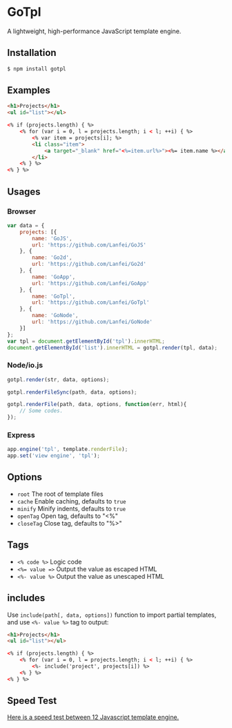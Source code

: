 # GoTpl

A lightweight, high-performance JavaScript template engine.

## Installation

```bash
$ npm install gotpl
```

## Examples

```html
<h1>Projects</h1>
<ul id="list"></ul>

<% if (projects.length) { %>
	<% for (var i = 0, l = projects.length; i < l; ++i) { %>
		<% var item = projects[i]; %>
		<li class="item">
			<a target="_blank" href="<%=item.url%>"><%= item.name %></a>
		</li>
	<% } %>
<% } %>
```

## Usages

### Browser

```js
var data = {
	projects: [{
		name: 'GoJS',
		url: 'https://github.com/Lanfei/GoJS'
	}, {
		name: 'Go2d',
		url: 'https://github.com/Lanfei/Go2d'
	}, {
		name: 'GoApp',
		url: 'https://github.com/Lanfei/GoApp'
	}, {
		name: 'GoTpl',
		url: 'https://github.com/Lanfei/GoTpl'
	}, {
		name: 'GoNode',
		url: 'https://github.com/Lanfei/GoNode'
	}]
};
var tpl = document.getElementById('tpl').innerHTML;
document.getElementById('list').innerHTML = gotpl.render(tpl, data);
```

### Node/io.js

```js
gotpl.render(str, data, options);

gotpl.renderFileSync(path, data, options);

gotpl.renderFile(path, data, options, function(err, html){
	// Some codes.
});
```

### Express

```js
app.engine('tpl', template.renderFile);
app.set('view engine', 'tpl');
```

## Options

- `root` The root of template files
- `cache` Enable caching, defaults to `true`
- `minify` Minify indents, defaults to `true`
- `openTag` Open tag, defaults to "<%"
- `closeTag` Close tag, defaults to "%>"

## Tags

- `<% code %>` Logic code
- `<%= value =>` Output the value as escaped HTML
- `<%- value %>` Output the value as unescaped HTML

## includes

Use `include(path[, data, options])` function to import partial templates, and use `<%- value %>` tag to output:

```html
<h1>Projects</h1>
<ul id="list"></ul>

<% if (projects.length) { %>
	<% for (var i = 0, l = projects.length; i < l; ++i) { %>
		<%- include('project', projects[i]) %>
	<% } %>
<% } %>
```

## Speed Test

[Here is a speed test between 12 Javascript template engine.](http://lanfei.github.io/GoTpl)
